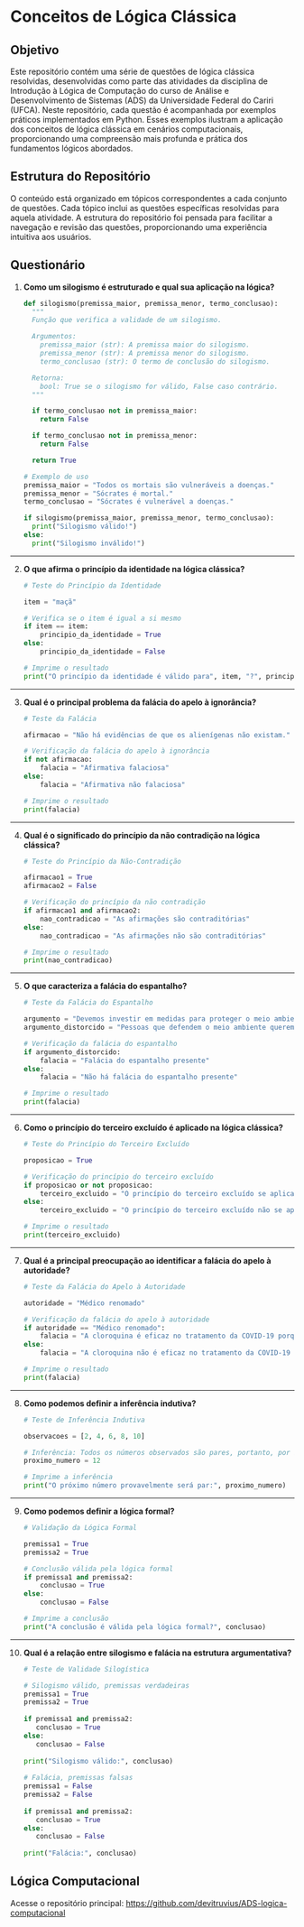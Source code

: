 # Conceitos de Lógica Clássica

## Objetivo

Este repositório contém uma série de questões de lógica clássica resolvidas, desenvolvidas como parte das atividades da disciplina de Introdução à Lógica de Computação do curso de Análise e Desenvolvimento de Sistemas (ADS) da Universidade Federal do Cariri (UFCA). Neste repositório, cada questão é acompanhada por exemplos práticos implementados em Python. Esses exemplos ilustram a aplicação dos conceitos de lógica clássica em cenários computacionais, proporcionando uma compreensão mais profunda e prática dos fundamentos lógicos abordados.

## Estrutura do Repositório

O conteúdo está organizado em tópicos correspondentes a cada conjunto de questões. Cada tópico inclui as questões específicas resolvidas para aquela atividade. A estrutura do repositório foi pensada para facilitar a navegação e revisão das questões, proporcionando uma experiência intuitiva aos usuários.

## Questionário

1. **Como um silogismo é estruturado e qual sua aplicação na lógica?**

   ```python
   def silogismo(premissa_maior, premissa_menor, termo_conclusao):
     """
     Função que verifica a validade de um silogismo.
   
     Argumentos:
       premissa_maior (str): A premissa maior do silogismo.
       premissa_menor (str): A premissa menor do silogismo.
       termo_conclusao (str): O termo de conclusão do silogismo.
   
     Retorna:
       bool: True se o silogismo for válido, False caso contrário.
     """
   
     if termo_conclusao not in premissa_maior:
       return False
   
     if termo_conclusao not in premissa_menor:
       return False
   
     return True
   
   # Exemplo de uso
   premissa_maior = "Todos os mortais são vulneráveis a doenças."
   premissa_menor = "Sócrates é mortal."
   termo_conclusao = "Sócrates é vulnerável a doenças."
   
   if silogismo(premissa_maior, premissa_menor, termo_conclusao):
     print("Silogismo válido!")
   else:
     print("Silogismo inválido!")
<hr>

2. **O que afirma o princípio da identidade na lógica clássica?**

   ```python
   # Teste do Princípio da Identidade
   
   item = "maçã"
   
   # Verifica se o item é igual a si mesmo
   if item == item:
       principio_da_identidade = True
   else:
       principio_da_identidade = False
   
   # Imprime o resultado
   print("O princípio da identidade é válido para", item, "?", principio_da_identidade)
<hr>

3. **Qual é o principal problema da falácia do apelo à ignorância?**

   ```python
   # Teste da Falácia
   
   afirmacao = "Não há evidências de que os alienígenas não existam."
   
   # Verificação da falácia do apelo à ignorância
   if not afirmacao:
       falacia = "Afirmativa falaciosa"
   else:
       falacia = "Afirmativa não falaciosa"
   
   # Imprime o resultado
   print(falacia)
<hr>

4. **Qual é o significado do princípio da não contradição na lógica clássica?**

   ```python
   # Teste do Princípio da Não-Contradição
   
   afirmacao1 = True
   afirmacao2 = False
   
   # Verificação do princípio da não contradição
   if afirmacao1 and afirmacao2:
       nao_contradicao = "As afirmações são contraditórias"
   else:
       nao_contradicao = "As afirmações não são contraditórias"
   
   # Imprime o resultado
   print(nao_contradicao)
<hr>

5. **O que caracteriza a falácia do espantalho?**

   ```python
   # Teste da Falácia do Espantalho
   
   argumento = "Devemos investir em medidas para proteger o meio ambiente."
   argumento_distorcido = "Pessoas que defendem o meio ambiente querem parar todo o desenvolvimento econômico."
   
   # Verificação da falácia do espantalho
   if argumento_distorcido:
       falacia = "Falácia do espantalho presente"
   else:
       falacia = "Não há falácia do espantalho presente"
   
   # Imprime o resultado
   print(falacia)
<hr>
  
6. **Como o princípio do terceiro excluído é aplicado na lógica clássica?**

   ```python
   # Teste do Princípio do Terceiro Excluído
   
   proposicao = True
   
   # Verificação do princípio do terceiro excluído
   if proposicao or not proposicao:
       terceiro_excluido = "O princípio do terceiro excluído se aplica"
   else:
       terceiro_excluido = "O princípio do terceiro excluído não se aplica"
   
   # Imprime o resultado
   print(terceiro_excluido)
<hr>
  
7. **Qual é a principal preocupação ao identificar a falácia do apelo à autoridade?**

   ```python
   # Teste da Falácia do Apelo à Autoridade
   
   autoridade = "Médico renomado"
   
   # Verificação da falácia do apelo à autoridade
   if autoridade == "Médico renomado":
       falacia = "A cloroquina é eficaz no tratamento da COVID-19 porque um médico renomado disse."
   else:
       falacia = "A cloroquina não é eficaz no tratamento da COVID-19 apenas porque um médico renomado disse."
   
   # Imprime o resultado
   print(falacia)
<hr>

8. **Como podemos definir a inferência indutiva?**

   ```python
   # Teste de Inferência Indutiva
   
   observacoes = [2, 4, 6, 8, 10]
   
   # Inferência: Todos os números observados são pares, portanto, por indução, o próximo número também será par
   proximo_numero = 12
   
   # Imprime a inferência
   print("O próximo número provavelmente será par:", proximo_numero)
<hr>

9. **Como podemos definir a lógica formal?**

   ```python
   # Validação da Lógica Formal
   
   premissa1 = True
   premissa2 = True
   
   # Conclusão válida pela lógica formal
   if premissa1 and premissa2:
       conclusao = True
   else:
       conclusao = False
   
   # Imprime a conclusão
   print("A conclusão é válida pela lógica formal?", conclusao)
<hr>

10. **Qual é a relação entre silogismo e falácia na estrutura argumentativa?**

    ```python
    # Teste de Validade Silogística
    
    # Silogismo válido, premissas verdadeiras
    premissa1 = True
    premissa2 = True
   
    if premissa1 and premissa2:
       conclusao = True
    else:
       conclusao = False
   
    print("Silogismo válido:", conclusao)
   
    # Falácia, premissas falsas
    premissa1 = False
    premissa2 = False
   
    if premissa1 and premissa2:
       conclusao = True
    else:
       conclusao = False
   
    print("Falácia:", conclusao)

## Lógica Computacional

Acesse o repositório principal: https://github.com/devitruvius/ADS-logica-computacional
